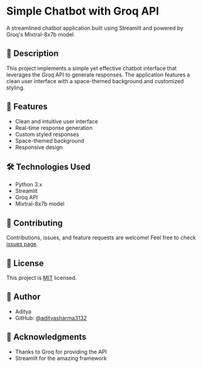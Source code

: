 # Simple Chatbot with Groq API

A streamlined chatbot application built using Streamlit and powered by Groq's Mixtral-8x7b model.

## 📝 Description

This project implements a simple yet effective chatbot interface that leverages the Groq API to generate responses. The application features a clean user interface with a space-themed background and customized styling.

## 🚀 Features

- Clean and intuitive user interface
- Real-time response generation
- Custom styled responses
- Space-themed background
- Responsive design

## 🛠️ Technologies Used

- Python 3.x
- Streamlit
- Groq API
- Mixtral-8x7b model

## 🤝 Contributing

Contributions, issues, and feature requests are welcome! Feel free to check [issues page](link-to-issues).

## 📝 License

This project is [MIT](https://choosealicense.com/licenses/mit/) licensed.

## 👤 Author

- Aditya
- GitHub: [@adityasharma3132](https://github.com/adityasharma3132)

## 🙏 Acknowledgments

- Thanks to Groq for providing the API
- Streamlit for the amazing framework
